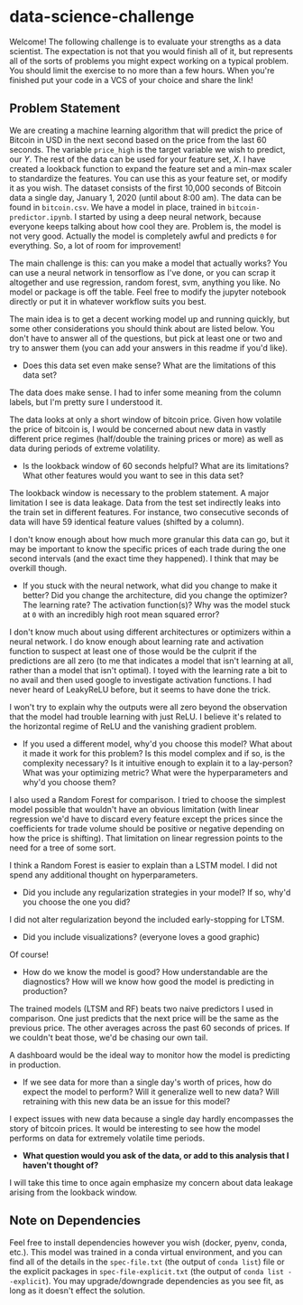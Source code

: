 # data-science-challenge

Welcome! The following challenge is to evaluate your strengths as a data scientist. The expectation is not that you would finish all of it, but represents all of the sorts of problems you might expect working on a typical problem. You should limit the exercise to no more than a few hours. When you're finished put your code in a VCS of your choice and share the link!

## Problem Statement

We are creating a machine learning algorithm that will predict the price of Bitcoin in USD in the next second based on the price from the last 60 seconds. The variable `price_high` is the target variable we wish to predict, our *Y*. The rest of the data can be used for your feature set, *X*. I have created a lookback function to expand the feature set and a min-max scaler to standardize the features. You can use this as your feature set, or modify it as you wish. The dataset consists of the first 10,000 seconds of Bitcoin data a single day, January 1, 2020 (until about 8:00 am). The data can be found in `bitcoin.csv`. We have a model in place, trained in `bitcoin-predictor.ipynb`. I started by using a deep neural network, because everyone keeps talking about how cool they are. Problem is, the model is not very good. Actually the model is completely awful and predicts `0` for everything. So, a lot of room for improvement!

The main challenge is this: can you make a model that actually works? You can use a neural network in tensorflow as I've done, or you can scrap it altogether and use regression, random forest, svm, anything you like. No model or package is off the table. Feel free to modify the jupyter notebook directly or put it in whatever workflow suits you best.

The main idea is to get a decent working model up and running quickly, but some other considerations you should think about are listed below. You don't have to answer all of the questions, but pick at least one or two and try to answer them (you can add your answers in this readme if you'd like).

* Does this data set even make sense? What are the limitations of this data set?

The data does make sense.  I had to infer some meaning from the column labels, but I'm pretty sure I understood it.

The data looks at only a short window of bitcoin price.  Given how volatile the price of bitcoin is, I would be concerned about new data in vastly different price regimes (half/double the training prices or more) as well as data during periods of extreme volatility.

* Is the lookback window of 60 seconds helpful? What are its limitations? What other features would you want to see in this data set?

The lookback window is necessary to the problem statement.  A major limitation I see is data leakage.  Data from the test set indirectly leaks into the train set in different features.  For instance, two consecutive seconds of data will have 59 identical feature values (shifted by a column).

I don't know enough about how much more granular this data can go, but it may be important to know the specific prices of each trade during the one second intervals (and the exact time they happened).  I think that may be overkill though.

* If you stuck with the neural network, what did you change to make it better? Did you change the architecture, did you change the optimizer? The learning rate? The activation function(s)? Why was the model stuck at `0` with an incredibly high root mean squared error?

I don't know much about using different architectures or optimizers within a neural network.  I do know enough about learning rate and activation function to suspect at least one of those would be the culprit if the predictions are all zero (to me that indicates a model that isn't learning at all, rather than a model that isn't optimal).  I toyed with the learning rate a bit to no avail and then used google to investigate activation functions.  I had never heard of LeakyReLU before, but it seems to have done the trick.

I won't try to explain why the outputs were all zero beyond the observation that the model had trouble learning with just ReLU.  I believe it's related to the horizontal regime of ReLU and the vanishing gradient problem.

* If you used a different model, why'd you choose this model? What about it made it work for this problem? Is this model complex and if so, is the complexity necessary? Is it intuitive enough to explain it to a lay-person? What was your optimizing metric? What were the hyperparameters and why'd you choose them?

I also used a Random Forest for comparison.  I tried to choose the simplest model possible that wouldn't have an obvious limitation (with linear regression we'd have to discard every feature except the prices since the coefficients for trade volume should be positive or negative depending on how the price is shifting).  That limitation on linear regression points to the need for a tree of some sort.

I think a Random Forest is easier to explain than a LSTM model.  I did not spend any additional thought on hyperparameters.

* Did you include any regularization strategies in your model? If so, why'd you choose the one you did?

I did not alter regularization beyond the included early-stopping for LTSM.

* Did you include visualizations? (everyone loves a good graphic)

Of course!

* How do we know the model is good? How understandable are the diagnostics? How will we know how good the model is predicting in production?

The trained models (LTSM and RF) beats two naive predictors I used in comparison.  One just predicts that the next price will be the same as the previous price.  The other averages across the past 60 seconds of prices.  If we couldn't beat those, we'd be chasing our own tail.

A dashboard would be the ideal way to monitor how the model is predicting in production.

* If we see data for more than a single day's worth of prices, how do expect the model to perform? Will it generalize well to new data? Will retraining with this new data be an issue for this model?

I expect issues with new data because a single day hardly encompasses the story of bitcoin prices.  It would be interesting to see how the model performs on data for extremely volatile time periods.

* **What question would you ask of the data, or add to this analysis that I haven't thought of?**

I will take this time to once again emphasize my concern about data leakage arising from the lookback window.


## Note on Dependencies

Feel free to install dependencies however you wish (docker, pyenv, conda, etc.). This model was trained in a conda virtual environment, and you can find all of the details in the `spec-file.txt` (the output of `conda list`) file or the explicit packages in `spec-file-explicit.txt` (the output of `conda list --explicit`). You may upgrade/downgrade dependencies as you see fit, as long as it doesn't effect the solution.
